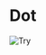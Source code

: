 # Dot
![Try](https://github.com/Abduiwahb/Dot/assets/132616976/4b55243b-551e-433f-88a5-5ea2221b6a6f)
